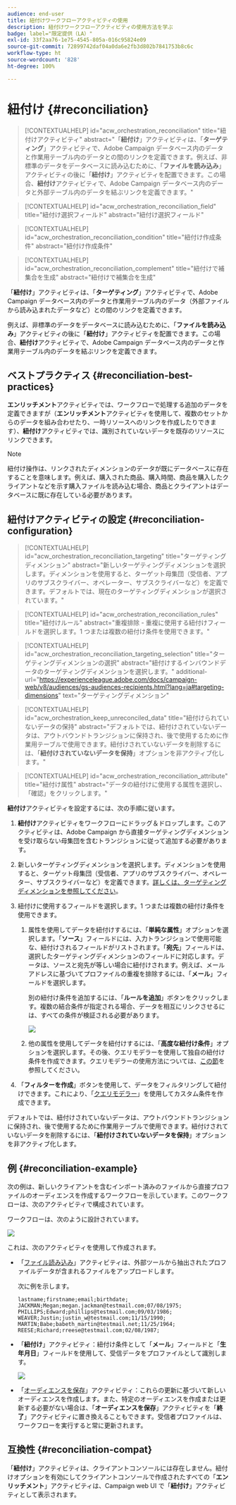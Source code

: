 ```yaml
---
audience: end-user
title: 紐付けワークフローアクティビティの使用
description: 紐付けワークフローアクティビティの使用方法を学ぶ
badge: label="限定提供（LA）"
exl-id: 33f2aa76-1e75-4545-805a-016c95824e09
source-git-commit: 72899742daf04a0da6e2fb3d802b7841753b8c6c
workflow-type: ht
source-wordcount: '828'
ht-degree: 100%

---
```


# 紐付け {#reconciliation}

>[!CONTEXTUALHELP]
>id="acw_orchestration_reconciliation"
>title="紐付けアクティビティ"
>abstract="「**紐付け**」アクティビティは、「**ターゲティング**」アクティビティで、Adobe Campaign データベース内のデータと作業用テーブル内のデータとの間のリンクを定義できます。例えば、非標準のデータをデータベースに読み込むために、「**ファイルを読み込み**」アクティビティの後に「**紐付け**」アクティビティを配置できます。この場合、**紐付け**&#x200B;アクティビティで、Adobe Campaign データベース内のデータと外部テーブル内のデータを結ぶリンクを定義できます。"

>[!CONTEXTUALHELP]
>id="acw_orchestration_reconciliation_field"
>title="紐付け選択フィールド"
>abstract="紐付け選択フィールド"

>[!CONTEXTUALHELP]
>id="acw_orchestration_reconciliation_condition"
>title="紐付け作成条件"
>abstract="紐付け作成条件"

>[!CONTEXTUALHELP]
>id="acw_orchestration_reconciliation_complement"
>title="紐付けで補集合を生成"
>abstract="紐付けで補集合を生成"

「**紐付け**」アクティビティは、「**ターゲティング**」アクティビティで、Adobe Campaign データベース内のデータと作業用テーブル内のデータ（外部ファイルから読み込まれたデータなど）との間のリンクを定義できます。

例えば、非標準のデータをデータベースに読み込むために、「**ファイルを読み込み**」アクティビティの後に「**紐付け**」アクティビティを配置できます。この場合、**紐付け**&#x200B;アクティビティで、Adobe Campaign データベース内のデータと作業用テーブル内のデータを結ぶリンクを定義できます。

## ベストプラクティス {#reconciliation-best-practices}

**エンリッチメント**&#x200B;アクティビティでは、ワークフローで処理する追加のデータを定義できますが（**エンリッチメント**&#x200B;アクティビティを使用して、複数のセットからのデータを組み合わせたり、一時リソースへのリンクを作成したりできます）、**紐付け**&#x200B;アクティビティでは、識別されていないデータを既存のリソースにリンクできます。

>[!NOTE]
>紐付け操作は、リンクされたディメンションのデータが既にデータベースに存在することを意味します。例えば、購入された商品、購入時間、商品を購入したクライアントなどを示す購入ファイルを読み込む場合、商品とクライアントはデータベースに既に存在している必要があります。

## 紐付けアクティビティの設定 {#reconciliation-configuration}

>[!CONTEXTUALHELP]
>id="acw_orchestration_reconciliation_targeting"
>title="ターゲティングディメンション"
>abstract="新しいターゲティングディメンションを選択します。ディメンションを使用すると、ターゲット母集団（受信者、アプリのサブスクライバー、オペレーター、サブスクライバーなど）を定義できます。デフォルトでは、現在のターゲティングディメンションが選択されています。"

>[!CONTEXTUALHELP]
>id="acw_orchestration_reconciliation_rules"
>title="紐付けルール"
>abstract="重複排除 - 重複に使用する紐付けフィールドを選択します。1 つまたは複数の紐付け条件を使用できます。"

>[!CONTEXTUALHELP]
>id="acw_orchestration_reconciliation_targeting_selection"
>title="ターゲティングディメンションの選択"
>abstract="紐付けするインバウンドデータのターゲティングディメンションを選択します。"
>additional-url="https://experienceleague.adobe.com/docs/campaign-web/v8/audiences/gs-audiences-recipients.html?lang=ja#targeting-dimensions" text="ターゲティングディメンション"

>[!CONTEXTUALHELP]
>id="acw_orchestration_keep_unreconciled_data"
>title="紐付けられていないデータの保持"
>abstract="デフォルトでは、紐付けされていないデータは、アウトバウンドトランジションに保持され、後で使用するために作業用テーブルで使用できます。紐付けされていないデータを削除するには、「**紐付けされていないデータを保持**」オプションを非アクティブ化します。"

>[!CONTEXTUALHELP]
>id="acw_orchestration_reconciliation_attribute"
>title="紐付け属性"
>abstract="データの紐付けに使用する属性を選択し、「確認」をクリックします。"

**紐付け**&#x200B;アクティビティを設定するには、次の手順に従います。

1. **紐付け**&#x200B;アクティビティをワークフローにドラッグ＆ドロップします。このアクティビティは、Adobe Campaign から直接ターゲティングディメンションを受け取らない母集団を含むトランジションに従って追加する必要があります。

1. 新しいターゲティングディメンションを選択します。ディメンションを使用すると、ターゲット母集団（受信者、アプリのサブスクライバー、オペレーター、サブスクライバーなど）を定義できます。[詳しくは、ターゲティングディメンションを参照してください](../../audience/about-recipients.md#targeting-dimensions)。

1. 紐付けに使用するフィールドを選択します。1 つまたは複数の紐付け条件を使用できます。

   1. 属性を使用してデータを紐付けするには、「**単純な属性**」オプションを選択します。「**ソース**」フィールドには、入力トランジションで使用可能な、紐付けされるフィールドがリストされます。「**宛先**」フィールドは、選択したターゲティングディメンションのフィールドに対応します。データは、ソースと宛先が等しい場合に紐付けされます。例えば、メールアドレスに基づいてプロファイルの重複を排除するには、「**メール**」フィールドを選択します。

      別の紐付け条件を追加するには、「**ルールを追加**」ボタンをクリックします。複数の結合条件が指定される場合、データを相互にリンクさせるには、すべての条件が検証される必要があります。

      ![](../assets/workflow-reconciliation-criteria.png)

   1. 他の属性を使用してデータを紐付けするには、「**高度な紐付け条件**」オプションを選択します。その後、クエリモデラーを使用して独自の紐付け条件を作成できます。クエリモデラーの使用方法については、[この節](../../query/query-modeler-overview.md)を参照してください。

1. 「**フィルターを作成**」ボタンを使用して、データをフィルタリングして紐付けできます。これにより、「[クエリモデラー](../../query/query-modeler-overview.md)」を使用してカスタム条件を作成できます。

デフォルトでは、紐付けされていないデータは、アウトバウンドトランジションに保持され、後で使用するために作業用テーブルで使用できます。紐付けされていないデータを削除するには、「**紐付けされていないデータを保持**」オプションを非アクティブ化します。

## 例 {#reconciliation-example}

次の例は、新しいクライアントを含むインポート済みのファイルから直接プロファイルのオーディエンスを作成するワークフローを示しています。このワークフローは、次のアクティビティで構成されています。

ワークフローは、次のように設計されています。

![](../assets/workflow-reconciliation-sample-1.0.png)


これは、次のアクティビティを使用して作成されます。

* 「[ファイル読み込み](load-file.md)」アクティビティは、外部ツールから抽出されたプロファイルデータが含まれるファイルをアップロードします。

  次に例を示します。

  ```
  lastname;firstname;email;birthdate;
  JACKMAN;Megan;megan.jackman@testmail.com;07/08/1975;
  PHILLIPS;Edward;phillips@testmail.com;09/03/1986;
  WEAVER;Justin;justin_w@testmail.com;11/15/1990;
  MARTIN;Babe;babeth_martin@testmail.net;11/25/1964;
  REESE;Richard;rreese@testmail.com;02/08/1987;
  ```

* 「**紐付け**」アクティビティ：紐付け条件として「**メール**」フィールドと「**生年月日**」フィールドを使用して、受信データをプロファイルとして識別します。

  ![](../assets/workflow-reconciliation-sample-1.1.png)

* 「[オーディエンスを保存](save-audience.md)」アクティビティ：これらの更新に基づいて新しいオーディエンスを作成します。また、特定のオーディエンスを作成または更新する必要がない場合は、「**オーディエンスを保存**」アクティビティを「**終了**」アクティビティに置き換えることもできます。受信者プロファイルは、ワークフローを実行すると常に更新されます。


## 互換性 {#reconciliation-compat}

「**紐付け**」アクティビティは、クライアントコンソールには存在しません。紐付けオプションを有効にしてクライアントコンソールで作成されたすべての「**エンリッチメント**」アクティビティは、Campaign web UI で「**紐付け**」アクティビティとして表示されます。
